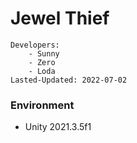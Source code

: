 # Jewel Thief

```
Developers: 
    - Sunny
    - Zero
    - Loda
Lasted-Updated: 2022-07-02
```

### Environment

- Unity 2021.3.5f1

